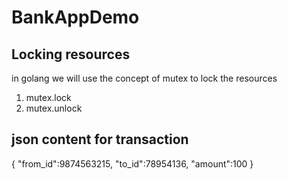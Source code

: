 # BankAppDemo

## Locking resources
in golang we will use the concept of mutex to lock the resources
1. mutex.lock 
2. mutex.unlock


## json content for transaction
{
    "from_id":9874563215,
    "to_id":78954136,
    "amount":100
}
